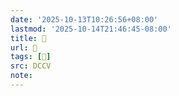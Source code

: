 ```yaml
---
date: '2025-10-13T10:26:56+08:00'
lastmod: '2025-10-14T21:46:45-08:00'
title: 􄓻
url: 􄓻
tags: [𣝥]
src: DCCV
note:
---
```

